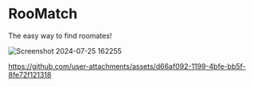 # RooMatch

The easy way to find roomates!

![Screenshot 2024-07-25 162255](https://github.com/user-attachments/assets/c6d0e4de-04f1-4ea6-825b-301cf8576fda)


https://github.com/user-attachments/assets/d66af092-1199-4bfe-bb5f-8fe72f121318


